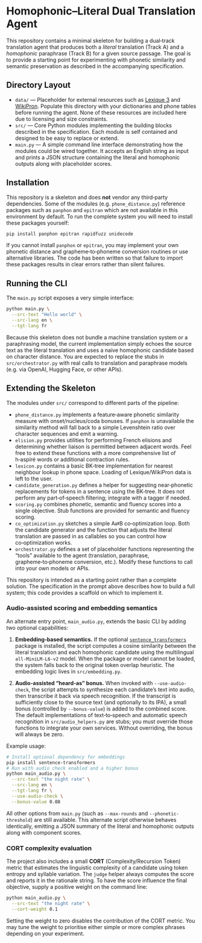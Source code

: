 # Homophonic–Literal Dual Translation Agent

This repository contains a minimal skeleton for building a dual‑track translation
agent that produces both a *literal* translation (Track A) and a
*homophonic* paraphrase (Track B) for a given source passage.  The goal is to
provide a starting point for experimenting with phonetic similarity and
semantic preservation as described in the accompanying specification.

## Directory Layout

- `data/` — Placeholder for external resources such as
  [Lexique 3](https://lexique.org/lexique/) and [WikiPron](https://github.com/kylebgorman/wikipron).
  Populate this directory with your dictionaries and phone tables before running
  the agent.  None of these resources are included here due to licensing and
  size constraints.
- `src/` — Core Python modules implementing the building blocks described in
  the specification.  Each module is self contained and designed to be easy to
  replace or extend.
- `main.py` — A simple command line interface demonstrating how the modules
  could be wired together.  It accepts an English string as input and prints
  a JSON structure containing the literal and homophonic outputs along with
  placeholder scores.

## Installation

This repository is a skeleton and does **not** vendor any third‑party
dependencies.  Some of the modules (e.g. `phone_distance.py`) reference
packages such as `panphon` and `epitran` which are not available in this
environment by default.  To run the complete system you will need to
install these packages yourself:

```sh
pip install panphon epitran rapidfuzz unidecode
```

If you cannot install `panphon` or `epitran`, you may implement your own
phonetic distance and grapheme‑to‑phoneme conversion routines or use
alternative libraries.  The code has been written so that failure to import
these packages results in clear errors rather than silent failures.

## Running the CLI

The `main.py` script exposes a very simple interface:

```sh
python main.py \
  --src-text "Hello world" \
  --src-lang en \
  --tgt-lang fr
```

Because this skeleton does not bundle a machine translation system or a
paraphrasing model, the current implementation simply echoes the source text
as the literal translation and uses a naive homophonic candidate based on
character distance.  You are expected to replace the stubs in
`src/orchestrator.py` with real calls to translation and paraphrase models
(e.g. via OpenAI, Hugging Face, or other APIs).

## Extending the Skeleton

The modules under `src/` correspond to different parts of the pipeline:

* `phone_distance.py` implements a feature‑aware phonetic similarity measure
  with onset/nucleus/coda bonuses.  If `panphon` is unavailable the
  similarity method will fall back to a simple Levenshtein ratio over
  character sequences and emit a warning.
* `elision.py` provides utilities for performing French elisions and
  determining whether liaison is permitted between adjacent words.  Feel
  free to extend these functions with a more comprehensive list of
  h‑aspiré words or additional contraction rules.
* `lexicon.py` contains a basic BK‑tree implementation for nearest
  neighbour lookup in phone space.  Loading of Lexique/WikiPron data is left
  to the user.
* `candidate_generation.py` defines a helper for suggesting near‑phonetic
  replacements for tokens in a sentence using the BK‑tree.  It does not
  perform any part‑of‑speech filtering; integrate with a tagger if needed.
* `scoring.py` combines phonetic, semantic and fluency scores into a single
  objective.  Stub functions are provided for semantic and fluency scoring.
* `co_optimization.py` sketches a simple A⇄B co‑optimization loop.  Both the
  candidate generator and the function that adjusts the literal translation
  are passed in as callables so you can control how co‑optimization works.
* `orchestrator.py` defines a set of placeholder functions representing the
  “tools” available to the agent (translation, paraphrase, grapheme‑to‑phoneme
  conversion, etc.).  Modify these functions to call into your own models or
  APIs.

This repository is intended as a starting point rather than a complete
solution.  The specification in the prompt above describes how to build a
full system; this code provides a scaffold on which to implement it.

### Audio‑assisted scoring and embedding semantics

An alternate entry point, `main_audio.py`, extends the basic CLI by adding two
optional capabilities:

1. **Embedding‑based semantics.**  If the optional
   [`sentence_transformers`](https://www.sbert.net/) package is
   installed, the script computes a cosine similarity between the
   literal translation and each homophonic candidate using the
   multilingual `all‑MiniLM‑L6‑v2` model.  When the package or model
   cannot be loaded, the system falls back to the original token
   overlap heuristic.  The embedding logic lives in
   `src/embedding.py`.

2. **Audio‑assisted “heard‑as” bonus.**  When invoked with
   `--use-audio-check`, the script attempts to synthesize each
   candidate’s text into audio, then transcribe it back via speech
   recognition.  If the transcript is sufficiently close to the source
   text (and optionally to its IPA), a small bonus (controlled by
   `--bonus-value`) is added to the combined score.  The default
   implementations of text‑to‑speech and automatic speech recognition
   in `src/audio_helpers.py` are stubs; you must override those
   functions to integrate your own services.  Without overriding,
   the bonus will always be zero.

Example usage:

```sh
# Install optional dependency for embeddings
pip install sentence-transformers
# Run with audio check enabled and a higher bonus
python main_audio.py \
  --src-text "the night rate" \
  --src-lang en \
  --tgt-lang fr \
  --use-audio-check \
  --bonus-value 0.08
```

All other options from `main.py` (such as `--max-rounds` and
`--phonetic-threshold`) are still available.  This alternate script
otherwise behaves identically, emitting a JSON summary of the literal
and homophonic outputs along with component scores.

### CORT complexity evaluation

The project also includes a small **CORT** (Complexity/Recursion Token) metric
that estimates the linguistic complexity of a candidate using token entropy
and syllable variation.  The `judge` helper always computes the score and
reports it in the rationale string.  To have the score influence the final
objective, supply a positive weight on the command line:

```sh
python main_audio.py \
  --src-text "the night rate" \
  --cort-weight 0.1
```

Setting the weight to zero disables the contribution of the CORT metric.  You
may tune the weight to prioritise either simple or more complex phrases
depending on your experiment.